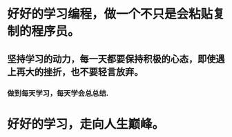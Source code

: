 # 好好的学习编程，做一个不只是会粘贴复制的程序员。
## 坚持学习的动力，每一天都要保持积极的心态，即使遇上再大的挫折，也不要轻言放弃。
### 做到每天学习，每天学会总总结.
# 好好的学习，走向人生巅峰。